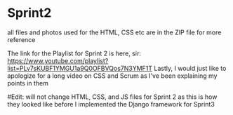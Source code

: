 # Sprint2
all files and photos used for the HTML, CSS etc are in the ZIP file for more reference

The link for the Playlist for Sprint 2 is here, sir:
          https://www.youtube.com/playlist?list=PLv7sKUBF1YMGU1a9Q0OFBVQos7N3YMF1T
          Lastly, I would just like to apologize for a long video on CSS and Scrum as I've been explaining my points in them
          
          
#Edit: will not change HTML, CSS, and JS files for Sprint 2 as this is how they looked like before I implemented the Django framework for Sprint3
   
